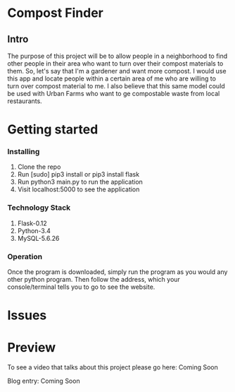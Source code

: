 # Compost Finder
## Intro

The purpose of this project will be to allow people in a neighborhood to find other people in their area who want to turn over their compost materials to them. So, let's say that I'm a gardener and want more compost. I would use this app and locate people within a certain area of me who are willing to turn over compost material to me. I also believe that this same model could be used with Urban Farms who want to ge compostable waste from local restaurants. 

# Getting started
### Installing

1. Clone the repo
2. Run [sudo] pip3 install or pip3 install flask
3. Run python3 main.py to run the application
6. Visit localhost:5000 to see the application

### Technology Stack

1. Flask-0.12
2. Python-3.4
3. MySQL-5.6.26

### Operation

Once the program is downloaded, simply run the program as you would any other python program.
Then follow the address, which your console/terminal tells you to go to see the
website.

# Issues


# Preview

To see a video that talks about this project please go here: Coming Soon

Blog entry: Coming Soon